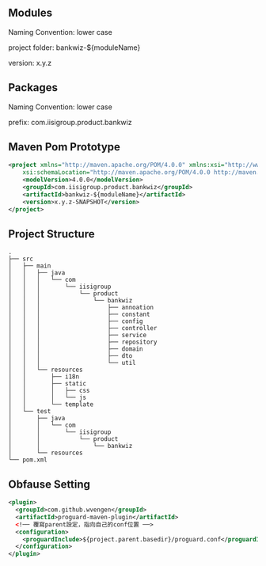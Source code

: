 ## Modules
Naming Convention: lower case 

project folder: bankwiz-${moduleName}  

version: x.y.z 

## Packages
Naming Convention: lower case 
 
prefix: com.iisigroup.product.bankwiz  

## Maven Pom Prototype
```xml
<project xmlns="http://maven.apache.org/POM/4.0.0" xmlns:xsi="http://www.w3.org/2001/XMLSchema-instance"
	xsi:schemaLocation="http://maven.apache.org/POM/4.0.0 http://maven.apache.org/xsd/maven-4.0.0.xsd">
	<modelVersion>4.0.0</modelVersion>
	<groupId>com.iisigroup.product.bankwiz</groupId>
	<artifactId>bankwiz-${moduleName}</artifactId>
	<version>x.y.z-SNAPSHOT</version>
</project>
```

## Project Structure
```
.
├── src  
│   ├── main  
│   │   ├── java  
│   │   │   └── com  
│   │   │       └── iisigroup  
│   │   │           └── product  
│   │   │               └── bankwiz  
│   │   │                   ├── annoation  
│   │   │                   ├── constant  
│   │   │                   ├── config  
│   │   │                   ├── controller  
│   │   │                   ├── service  
│   │   │                   ├── repository  
│   │   │                   ├── domain  
│   │   │                   ├── dto  
│   │   │                   └── util  
│   │   └── resources  
│   │       ├── i18n  
│   │       ├── static  
│   │       │   ├── css  
│   │       │   └── js  
│   │       └── template  
│   └── test  
│       ├── java  
│       │   └── com  
│       │       └── iisigroup  
│       │           └── product  
│       │               └── bankwiz  
│       └── resources  
└── pom.xml  
```

## Obfause Setting
```xml
<plugin>
  <groupId>com.github.wvengen</groupId>
  <artifactId>proguard-maven-plugin</artifactId>
  <!── 覆寫parent設定，指向自己的conf位置 ──>
  <configuration>
    <proguardInclude>${project.parent.basedir}/proguard.conf</proguardInclude>
  </configuration>
</plugin>
```





